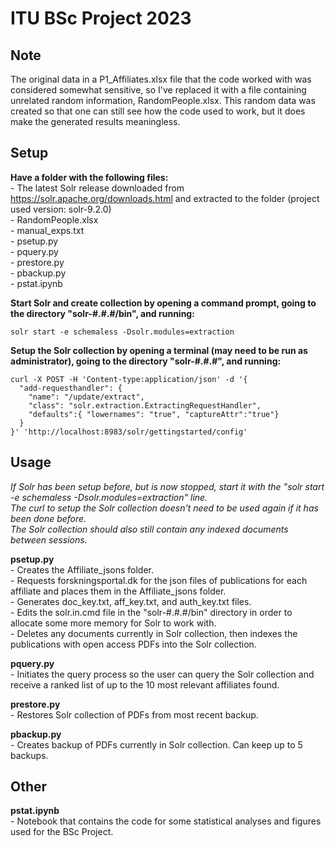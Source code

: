 # ITU BSc Project 2023

## Note  
The original data in a P1_Affiliates.xlsx file that the code worked with was considered somewhat sensitive, 
so I've replaced it with a file containing unrelated random information, RandomPeople.xlsx. 
This random data was created so that one can still see how the code used to work, 
but it does make the generated results meaningless.  


## Setup  
  
**Have a folder with the following files:**  
	- The latest Solr release downloaded from https://solr.apache.org/downloads.html and extracted to the folder (project used version: solr-9.2.0)  
	- RandomPeople.xlsx  
	- manual_exps.txt  
	- psetup.py  
	- pquery.py  
	- prestore.py  
	- pbackup.py  
	- pstat.ipynb  


**Start Solr and create collection by opening a command prompt, going to the directory "solr-#.#.#/bin", and running:**  
```
solr start -e schemaless -Dsolr.modules=extraction
```  

**Setup the Solr collection by opening a terminal (may need to be run as administrator), going to the directory "solr-#.#.#", and running:** 
```
curl -X POST -H 'Content-type:application/json' -d '{  
  "add-requesthandler": {  
	"name": "/update/extract",  
	"class": "solr.extraction.ExtractingRequestHandler",  
	"defaults":{ "lowernames": "true", "captureAttr":"true"}  
  }  
}' 'http://localhost:8983/solr/gettingstarted/config'  
```


## Usage  
  
*If Solr has been setup before, but is now stopped, start it with the "solr start -e schemaless -Dsolr.modules=extraction" line.*  
*The curl to setup the Solr collection doesn't need to be used again if it has been done before.*  
*The Solr collection should also still contain any indexed documents between sessions.*  

**psetup.py**  
	- Creates the Affiliate_jsons folder.  
	- Requests forskningsportal.dk for the json files of publications for each affiliate and places them in the Affiliate_jsons folder.  
	- Generates doc_key.txt, aff_key.txt, and auth_key.txt files.  
	- Edits the solr.in.cmd file in the "solr-#.#.#/bin" directory in order to allocate some more memory for Solr to work with.  
	- Deletes any documents currently in Solr collection, then indexes the publications with open access PDFs into the Solr collection.  

**pquery.py**  
	- Initiates the query process so the user can query the Solr collection and receive a ranked list of up to the 10 most relevant affiliates found.  

**prestore.py**  
	- Restores Solr collection of PDFs from most recent backup.  

**pbackup.py**  
	- Creates backup of PDFs currently in Solr collection. Can keep up to 5 backups.  


## Other  

**pstat.ipynb**  
	- Notebook that contains the code for some statistical analyses and figures used for the BSc Project.  
